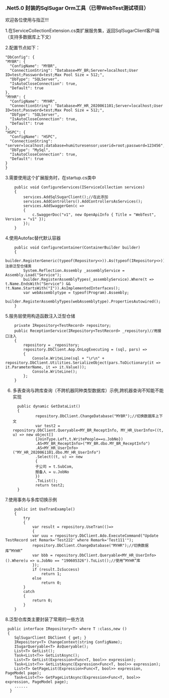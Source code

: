 ### .Net5.0 封装的SqlSugar Orm工具（已带WebTest测试项目）
 
 欢迎各位使用与指正!!!
	
 
1.在ServiceCollectionExtension.cs类扩展服务集，返回SqlSugarClient客户端（支持多数据库上下文）

2.配置节点如下：

	"DbConfig": {
    "MYBR": {
      "ConfigName": "MYBR",
      "ConnectionString": "Database=MY_BR;Server=localhost;User ID=test;Password=test;Max Pool Size = 512;",
      "DbType": "SQLServer",
      "IsAutoCloseConnection": true,
      "Default": true
    },
    "MYHR": {
      "ConfigName": "MYHR",
      "ConnectionString": "Database=MY_HR_2020061101;Server=localhost;User ID=test;Password=test;Max Pool Size = 512;",
      "DbType": "SQLServer",
      "IsAutoCloseConnection": true,
      "Default": true
    },
    "HSPC": {
      "ConfigName": "HSPC",
      "ConnectionString": "server=localhost;database=humituresensor;userid=root;password=123456",
      "DbType": "MySql",
      "IsAutoCloseConnection": true,
      "Default": true
    }
  	}		
  
  3.需要使用这个扩展服务时，在startup.cs类中
		
        public void ConfigureServices(IServiceCollection services)
        {
            services.AddSqlSugarClient();//在此添加
            services.AddControllers().AddControllersAsServices();
            services.AddSwaggerGen(c =>
            {
                c.SwaggerDoc("v1", new OpenApiInfo { Title = "WebTest", Version = "v1" });
            });
        }
								
   4.使用Autofac替代默认容器        
			
        public void ConfigureContainer(ContainerBuilder builder) 
        {
            builder.RegisterGeneric(typeof(Repository<>)).As(typeof(IRepository<>)).AsImplementedInterfaces();//注册泛型仓储类
            System.Reflection.Assembly _assemblyService = Assembly.Load("Service");            
            builder.RegisterAssemblyTypes(_assemblyService).Where(t => t.Name.EndsWith("Service") && !t.Name.StartsWith("I")).AsImplementedInterfaces();
            var webAssemblytype = typeof(Program).Assembly;
            builder.RegisterAssemblyTypes(webAssemblytype).PropertiesAutowired();
        }
        
  5.服务层使用构造函数注入泛型仓储
  
        private IRepository<TestRecord> repository;
        public ReceptionService(IRepository<TestRecord> _repository)//用接口注入
        {
            repository = _repository;
            repository.DbClient.Aop.OnLogExecuting = (sql, pars) =>
            {
                Console.WriteLine(sql + "\r\n" + repository.DbClient.Utilities.SerializeObject(pars.ToDictionary(it => it.ParameterName, it => it.Value)));
                Console.WriteLine();
            };
        }
   6. 多表查询与跨库查询（不跨机器同种类型数据库）示例,跨机器查询不知能不能实现
			
			public dynamic GetDataList()
			{
					repository.DbClient.ChangeDatabase("MYBR");//切换数据库上下文
					var test2 = repository.DbClient.Queryable<MY_BR_ReceptInfo, MY_HR_UserInfo>((t, u) => new object[] 
					{JoinType.Left,t.WritePeople==u.JobNo})
					.AS<MY_BR_ReceptInfo>("MY_BR.dbo.MY_BR_ReceptInfo")
					.AS<MY_HR_UserInfo>("MY_HR_2020061101.dbo.MY_HR_UserInfo")
					.Select((t, u) => new
					{
					子公司 = t.SubCom,
					报备人 = u.JobNo
					})
					.ToList();
					return test2;
			}
			
   7.使用事务与多库切换示例

		public int UseTranExample()
		{
			try
			{
				var result = repository.UseTran(()=>
				{
				var uuu = repository.DbClient.Ado.ExecuteCommand("Update TestRecord set Remark='Test222' where Remark='Test111'");
				repository.DbClient.ChangeDatabase("MYHR");//切换数据库“MYHR”
				var bbb = repository.DbClient.Queryable<MY_HR_UserInfo>().Where(u => u.JobNo == "190605326").ToList();//使用“MYHR”库   
				});
				if (result.IsSuccess)
					return 1;
				else
					return 0;
			}
			catch
			{
				return 0;
			}
		}
        
   8.泛型仓库类主要封装了常用的一些方法
			
     public interface IRepository<T> where T :class,new ()
     {
        SqlSugarClient DbClient { get; }
        IRepository<T> ChangeContext(string ConfigName);
        ISugarQueryable<T> AsQueryable();
        List<T> GetList();
        Task<List<T>> GetListAsync();
        List<T> GetList(Expression<Func<T, bool>> expression);
        Task<List<T>> GetListAsync(Expression<Func<T, bool>> expression);        
        List<T> GetPageList(Expression<Func<T, bool>> expression, PageModel page);
        Task<List<T>> GetPageListAsync(Expression<Func<T, bool>> expression, PageModel page);
        ......
      }
